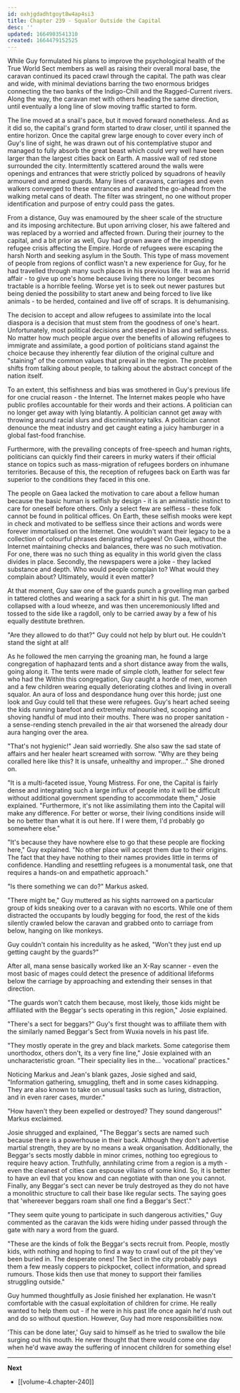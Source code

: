 ```yaml
---
id: oxhjgdadhtgoyt8w4ap4si3
title: Chapter 239 - Squalor Outside the Capital
desc: ''
updated: 1664903541310
created: 1664479152525
---
```


While Guy formulated his plans to improve the psychological health of the True World Sect members as well as raising their overall moral base, the caravan continued its paced crawl through the capital. The path was clear and wide, with minimal deviations barring the two enormous bridges connecting the two banks of the Indigo-Chill and the Ragged-Current rivers. Along the way, the caravan met with others heading the same direction, until eventually a long line of slow moving traffic started to form.

The line moved at a snail's pace, but it moved forward nonetheless. And as it did so, the capital's grand form started to draw closer, until it spanned the entire horizon. Once the capital grew large enough to cover every inch of Guy's line of sight, he was drawn out of his contemplative stupor and managed to fully absorb the great beast which could very well have been larger than the largest cities back on Earth. A massive wall of red stone surrounded the city. Intermittently scattered around the walls were openings and entrances that were strictly policed by squadrons of heavily armoured and armed guards. Many lines of caravans, carriages and even walkers converged to these entrances and awaited the go-ahead from the walking metal cans of death. The filter was stringent, no one without proper identification and purpose of entry could pass the gates.

From a distance, Guy was enamoured by the sheer scale of the structure and its imposing architecture. But upon arriving closer, his awe faltered and was replaced by a worried and affected frown. During their journey to the capital, and a bit prior as well, Guy had grown aware of the impending refugee crisis affecting the Empire. Horde of refugees were escaping the harsh North and seeking asylum in the South. This type of mass movement of people from regions of conflict wasn't a new experience for Guy, for he had travelled through many such places in his previous life. It was an horrid affair - to give up one's home because living there no longer becomes tractable is a horrible feeling. Worse yet is to seek out newer pastures but being denied the possibility to start anew and being forced to live like animals - to be herded, contained and live off of scraps. It is dehumanising.

The decision to accept and allow refugees to assimilate into the local diaspora is a decision that must stem from the goodness of one's heart. Unfortunately, most political decisions and steeped in bias and selfishness. No matter how much people argue over the benefits of allowing refugees to immigrate and assimilate, a good portion of politicians stand against the choice because they inherently fear dilution of the original culture and "staining" of the common values that prevail in the region. The problem shifts from talking about people, to talking about the abstract concept of the nation itself.

To an extent, this selfishness and bias was smothered in Guy's previous life for one crucial reason - the Internet. The Internet makes people who have public profiles accountable for their words and their actions. A politician can no longer get away with lying blatantly. A politician cannot get away with throwing around racial slurs and discriminatory talks. A politician cannot denounce the meat industry and get caught eating a juicy hamburger in a global fast-food franchise. 

Furthermore, with the prevailing concepts of free-speech and human rights, politicians can quickly find their careers in murky waters if their official stance on topics such as mass-migration of refugees borders on inhumane territories. Because of this, the reception of refugees back on Earth was far superior to the conditions they faced in this one.

The people on Gaea lacked the motivation to care about a fellow human because the basic human is selfish by design - it is an animalistic instinct to care for oneself before others. Only a select few are selfless - these folk cannot be found in political offices. On Earth, these selfish mooks were kept in check and motivated to be selfless since their actions and words were forever immortalised on the Internet. One wouldn't want their legacy to be a collection of colourful phrases denigrating refugees! On Gaea, without the Internet maintaining checks and balances, there was no such motivation. For one, there was no such thing as equality in this world given the class divides in place. Secondly, the newspapers were a joke - they lacked substance and depth. Who would people complain to? What would they complain about? Ultimately, would it even matter?

At that moment, Guy saw one of the guards punch a grovelling man garbed in tattered clothes and wearing a sack for a shirt in his gut. The man collapsed with a loud wheeze, and was then unceremoniously lifted and tossed to the side like a ragdoll, only to be carried away by a few of his equally destitute brethren.

"Are they allowed to do that?" Guy could not help by blurt out. He couldn't stand the sight at all!

As he followed the men carrying the groaning man, he found a large congregation of haphazard tents and a short distance away from the walls, going along it. The tents were made of simple cloth, leather for select few who had the Within this congregation, Guy caught a horde of men, women and a few children wearing equally deteriorating clothes and living in overall squalor. An aura of loss and despondance hung over this horde; just one look and Guy could tell that these were refugees. Guy's heart ached seeing the kids running barefoot and extremely malnourished, scooping and shoving handful of mud into their mouths. There was no proper sanitation - a sense-rending stench prevailed in the air that worsened the already dour aura hanging over the area.

"That's not hygienic!" Jean said worriedly. She also saw the sad state of affairs and her healer heart screamed with sorrow. "Why are they being coralled here like this? It is unsafe, unhealthy and improper..." She droned on.

"It is a multi-faceted issue, Young Mistress. For one, the Capital is fairly dense and integrating such a large influx of people into it will be difficult without additional government spending to accommodate them," Josie explained. "Furthermore, it's not like assimilating them into the Capital will make any difference. For better or worse, their living conditions inside will be no better than what it is out here. If I were them, I'd probably go somewhere else."

"It's because they have nowhere else to go that these people are flocking here," Guy explained. "No other place will accept them due to their origins. The fact that they have nothing to their names provides little in terms of confidence. Handling and resettling refugees is a monumental task, one that requires a hands-on and empathetic approach."

"Is there something we can do?" Markus asked.

"There might be," Guy muttered as his sights narrowed on a particular group of kids sneaking over to a caravan with no escorts. While one of them distracted the occupants by loudly begging for food, the rest of the kids silently crawled below the caravan and grabbed onto to carriage from below, hanging on like monkeys.

Guy couldn't contain his incredulity as he asked, "Won't they just end up getting caught by the guards?"

After all, mana sense basically worked like an X-Ray scanner - even the most basic of mages could detect the presence of additional lifeforms below the carriage by approaching and extending their senses in that direction.

"The guards won't catch them because, most likely, those kids might be affiliated with the Beggar's sects operating in this region," Josie explained.

"There's a sect for beggars?" Guy's first thought was to affiliate them with the similarly named Beggar's Sect from Wuxia novels in his past life.

"They mostly operate in the grey and black markets. Some categorise them unorthodox, others don't, its a very fine line," Josie explained with an uncharacteristic groan. "Their speciality lies in the... 'vocational' practices."

Noticing Markus and Jean's blank gazes, Josie sighed and said, "Information gathering, smuggling, theft and in some cases kidnapping. They are also known to take on unusual tasks such as luring, distraction, and in even rarer cases, murder."

"How haven't they been expelled or destroyed? They sound dangerous!" Markus exclaimed.

Josie shrugged and explained, "The Beggar's sects are named such because there is a powerhouse in their back. Although they don't advertise martial strength, they are by no means a weak organisation. Additionally, the Beggar's sects mostly dabble in minor crimes, nothing too egregious to require heavy action. Truthfully, annhilating crime from a region is a myth - even the cleanest of cities can espouse villains of some kind. So, it is better to have an evil that you know and can negotiate with than one you cannot. Finally, any Beggar's sect can never be truly destroyed as they do not have a monolithic structure to call their base like regular sects. The saying goes that 'whereever beggars roam shall one find a Beggar's Sect'."

"They seem quite young to participate in such dangerous activities," Guy commented as the caravan the kids were hiding under passed through the gate with nary a word from the guard.

"These are the kinds of folk the Beggar's sects recruit from. People, mostly kids, with nothing and hoping to find a way to crawl out of the pit they've been buried in. The desperate ones! The Sect in the city probably pays them a few measly coppers to pickpocket, collect information, and spread rumours. Those kids then use that money to support their families struggling outside."

Guy hummed thoughtfully as Josie finished her explanation. He wasn't comfortable with the casual exploitation of children for crime. He really wanted to help them out - if he were in his past life once again he'd rush out and do so without question. However, Guy had more responsibilities now.

'This can be done later,' Guy said to himself as he tried to swallow the bile surging out his mouth. He never thought that there would come one day when he'd wave away the suffering of innocent children for something else!

____

**Next**
* [[volume-4.chapter-240]]